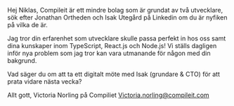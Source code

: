 Hej Niklas,
Compileit är ett mindre bolag som är grundat av två utvecklare, sök efter Jonathan Ortheden och Isak Utegård på Linkedin om du är nyfiken på vilka de är.

Jag tror din erfarenhet som utvecklare skulle passa perfekt in hos oss samt dina kunskaper inom TypeScript, React.js och Node.js! Vi ställs dagligen inför nya problem som jag tror kan vara utmanande för någon med din bakgrund.

Vad säger du om att ta ett digitalt möte med Isak (grundare & CTO) för att prata vidare nästa vecka?

Allt gott, Victoria Norling på Compiliet
Victoria.norling@compileit.com
